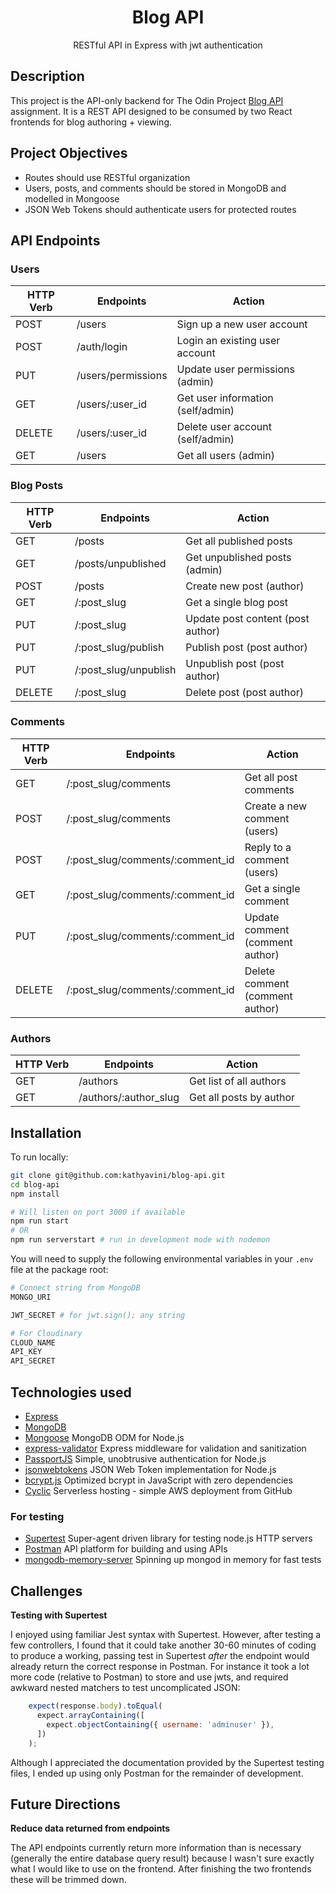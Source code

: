 <h1 align="center">Blog API</h1>

<p align="center">
RESTful API in Express with jwt authentication
</p>

## Description
This project is the API-only backend for The Odin Project [Blog API](https://www.theodinproject.com/lessons/nodejs-blog-api) assignment. It is a REST API designed to be consumed by two React frontends for blog authoring + viewing.

## Project Objectives
- Routes should use RESTful organization
- Users, posts, and comments should be stored in MongoDB and modelled in Mongoose
- JSON Web Tokens should authenticate users for protected routes

## API Endpoints

### Users
| HTTP Verb | Endpoints | Action |
| --- | --- | --- |
| POST | /users | Sign up a new user account |
| POST | /auth/login | Login an existing user account |
| PUT | /users/permissions | Update user permissions (admin) |
| GET | /users/:user_id | Get user information (self/admin) |
| DELETE |  /users/:user_id | Delete user account (self/admin) |
| GET |  /users | Get all users (admin) |

### Blog Posts
| HTTP Verb | Endpoints | Action |
| --- | --- | --- |
| GET | /posts | Get all published posts |
| GET | /posts/unpublished | Get unpublished posts (admin) |
| POST | /posts | Create new post (author) |
| GET | /:post_slug | Get a single blog post |
| PUT | /:post_slug | Update post content (post author) |
| PUT | /:post_slug/publish | Publish post (post author) |
| PUT | /:post_slug/unpublish | Unpublish post (post author) |
| DELETE | /:post_slug | Delete post (post author) |

### Comments
| HTTP Verb | Endpoints | Action |
| --- | --- | --- |
| GET | /:post_slug/comments | Get all post comments |
| POST | /:post_slug/comments | Create a new comment (users) |
| POST | /:post_slug/comments/:comment_id | Reply to a comment (users) |
| GET | /:post_slug/comments/:comment_id | Get a single comment |
| PUT | /:post_slug/comments/:comment_id | Update comment (comment author) |
| DELETE | /:post_slug/comments/:comment_id | Delete comment (comment author) |


### Authors
| HTTP Verb | Endpoints | Action |
| --- | --- | --- |
| GET | /authors | Get list of all authors |
| GET | /authors/:author_slug | Get all posts by author |



## Installation
To run locally:

```bash
git clone git@github.com:kathyavini/blog-api.git
cd blog-api
npm install

# Will listen on port 3000 if available
npm run start
# OR
npm run serverstart # run in development mode with nodemon
```

You will need to supply the following environmental variables in your `.env` file at the package root:

```bash
# Connect string from MongoDB
MONGO_URI

JWT_SECRET # for jwt.sign(); any string

# For Cloudinary
CLOUD_NAME
API_KEY
API_SECRET
```

## Technologies used
- [Express](https://expressjs.com/)
- [MongoDB](https://www.mongodb.com/)
- [Mongoose](https://mongoosejs.com/) MongoDB ODM for Node.js
- [express-validator](https://express-validator.github.io/docs/) Express middleware for validation and sanitization
- [PassportJS](https://www.passportjs.org/) Simple, unobtrusive authentication for Node.js
- [jsonwebtokens](https://github.com/auth0/node-jsonwebtoken) JSON Web Token implementation for Node.js
- [bcrypt.js](https://github.com/dcodeIO/bcrypt.js) Optimized bcrypt in JavaScript with zero dependencies
- [Cyclic](https://www.cyclic.sh/) Serverless hosting - simple AWS deployment from GitHub

### For testing
- [Supertest](https://github.com/ladjs/supertest) Super-agent driven library for testing node.js HTTP servers
- [Postman](https://www.postman.com/) API platform for building and using APIs
- [mongodb-memory-server](https://nodkz.github.io/mongodb-memory-server/) Spinning up mongod in memory for fast tests


## Challenges
**Testing with Supertest**

I enjoyed using familiar Jest syntax with Supertest. However, after testing a few controllers, I found that it could take another 30-60 minutes of coding to produce a working, passing test in Supertest *after* the endpoint would already return the correct response in Postman. For instance it took a lot more code (relative to Postman) to store and use jwts, and required awkward nested matchers to test uncomplicated JSON:

```js
    expect(response.body).toEqual(
      expect.arrayContaining([
        expect.objectContaining({ username: 'adminuser' }),
      ])
    );
```
Although I appreciated the documentation provided by the Supertest testing files, I ended up using only Postman for the remainder of development.



## Future Directions
**Reduce data returned from endpoints**

The API endpoints currently return more information than is necessary (generally the entire database query result) because I wasn't sure exactly what I would like to use on the frontend. After finishing the two frontends these will be trimmed down.